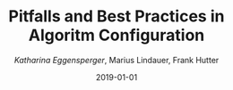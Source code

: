 ---
title: "Pitfalls and Best Practices in Algoritm Configuration"
author: "*Katharina Eggensperger*, Marius Lindauer, Frank Hutter"
collection: publications
permalink: /publication/2019-JAIR-Pitfalls
date: 2019-01-01
venue: "Journal of Artificial Intelligence (JAIR)"
doi: 'https://doi.org/10.1613/jair.1.11420'
arxiv: 'https://arxiv.org/abs/1705.06058'
---